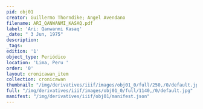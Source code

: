 ```yaml
---
pid: obj01
creator: Guillermo Thorndike; Angel Avendano
filename: ARI_QANWANMI_KASAQ.pdf
label: 'Ari: Qanwanmi Kasaq'
_date: " 3 Jun, 1975"
description:
_tags:
edition: '1'
object_type: Periódico
location: 'Lima, Peru '
order: '0'
layout: cronicawan_item
collection: cronicawan
thumbnail: "/img/derivatives/iiif/images/obj01_0/full/250,/0/default.jpg"
full: "/img/derivatives/iiif/images/obj01_0/full/1140,/0/default.jpg"
manifest: "/img/derivatives/iiif/obj01/manifest.json"
---
```

